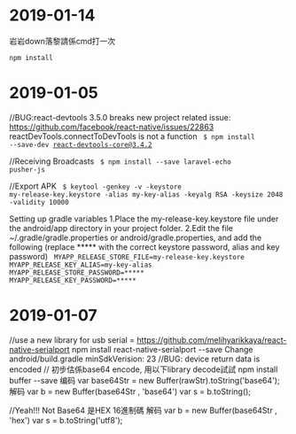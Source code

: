 2019-01-14
=============
岩岩down落黎請係cmd打一次
```console
npm install
```


2019-01-05
=============

//BUG:react-devtools 3.5.0 breaks new project
related issue: https://github.com/facebook/react-native/issues/22863
reactDevTools.connectToDevTools is not a function
<code>
$ npm install --save-dev react-devtools-core@3.4.2
</code>

//Receiving Broadcasts
<code>
$ npm install --save laravel-echo pusher-js
</code>

//Export APK
<code>
$ keytool -genkey -v -keystore my-release-key.keystore -alias my-key-alias -keyalg RSA -keysize 2048 -validity 10000
</code>

Setting up gradle variables
1.Place the my-release-key.keystore file under the android/app directory in your project folder.
2.Edit the file ~/.gradle/gradle.properties or android/gradle.properties, and add the following (replace ***** with the correct keystore password, alias and key password)
<code>
MYAPP_RELEASE_STORE_FILE=my-release-key.keystore
MYAPP_RELEASE_KEY_ALIAS=my-key-alias
MYAPP_RELEASE_STORE_PASSWORD=*****
MYAPP_RELEASE_KEY_PASSWORD=*****
</code>


2019-01-07
=============

//use a new library for usb serial =
https://github.com/melihyarikkaya/react-native-serialport
npm install react-native-serialport --save
Change android/build.gradle minSdkVerision: 23
//BUG: device return data is encoded
// 初步估係base64 encode, 用以下library decode試試
npm install buffer --save
编码 var base64Str = new Buffer(rawStr).toString('base64');
解码 var b = new Buffer(base64Str , 'base64')
var s = b.toString();

//Yeah!!! Not Base64 是HEX 16進制碼
解码 var b = new Buffer(base64Str , 'hex')
var s = b.toString('utf8');

